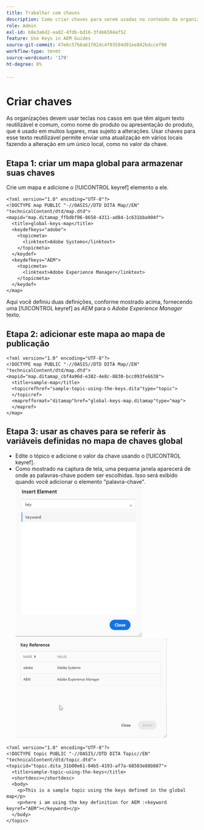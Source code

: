 ```yaml
---
title: Trabalhar com chaves
description: Como criar chaves para serem usadas no conteúdo da organização
role: Admin
exl-id: b8e3a6d2-ea82-4fdb-bd16-3f4b6594af52
feature: Use Keys in AEM Guides
source-git-commit: 47e6c57b8a61f02dc4f03594d91ee842bdccef90
workflow-type: tm+mt
source-wordcount: '179'
ht-degree: 0%

---
```


# Criar chaves

As organizações devem usar teclas nos casos em que têm algum texto reutilizável e comum, como nome do produto ou apresentação do produto, que é usado em muitos lugares, mas sujeito a alterações. Usar chaves para esse texto reutilizável permite enviar uma atualização em vários locais fazendo a alteração em um único local, como no valor da chave.

## Etapa 1: criar um mapa global para armazenar suas chaves

Crie um mapa e adicione o [!UICONTROL keyref] elemento a ele.

```
<?xml version="1.0" encoding="UTF-8"?>
<!DOCTYPE map PUBLIC "-//OASIS//DTD DITA Map//EN" "technicalContent/dtd/map.dtd">
<mapid="map.ditamap_ffbdbf06-8658-4311-ad84-1c631bba904f">
  <title>global-keys-map</title>
  <keydefkeys="adobe">
    <topicmeta>
      <linktext>Adobe Systems</linktext>
    </topicmeta>
  </keydef>
  <keydefkeys="AEM">
    <topicmeta>
      <linktext>Adobe Experience Manager</linktext>
    </topicmeta>
  </keydef>
</map>
```

Aqui você definiu duas definições, conforme mostrado acima, fornecendo uma [!UICONTROL keyref] as _AEM_ para o _Adobe Experience Manager_ texto.

## Etapa 2: adicionar este mapa ao mapa de publicação

```
<?xml version="1.0" encoding="UTF-8"?>
<!DOCTYPE map PUBLIC "-//OASIS//DTD DITA Map//EN" "technicalContent/dtd/map.dtd">
<mapid="map.ditamap_cbf4a96d-e382-4e8c-8830-bcc093fe6638">
  <title>sample-map</title>
  <topicrefhref="sample-topic-using-the-keys.dita"type="topic">
  </topicref>
  <maprefformat="ditamap"href="global-keys-map.ditamap"type="map">
  </mapref>
</map>
```

## Etapa 3: usar as chaves para se referir às variáveis definidas no mapa de chaves global

+ Edite o tópico e adicione o valor da chave usando o [!UICONTROL keyref].
+ Como mostrado na captura de tela, uma pequena janela aparecerá de onde as palavras-chave podem ser escolhidas. Isso será exibido quando você adicionar o elemento &quot;palavra-chave&quot;.
  ![Inserir elemento](assets/insert_element.png)
  ![Ref Chave](assets/key_ref.png)

```
<?xml version="1.0" encoding="UTF-8"?>
<!DOCTYPE topic PUBLIC "-//OASIS//DTD DITA Topic//EN" "technicalContent/dtd/topic.dtd">
<topicid="topic.dita_31b00e61-04b5-4193-af7a-68503e88b087">
  <title>sample-topic-using-the-keys</title>
  <shortdesc></shortdesc>
  <body>
    <p>This is a sample topic using the keys defined in the global map</p>
    <p>here i am using the key definition for AEM :<keyword keyref="AEM"></keyword></p>
  </body>
</topic>
```
